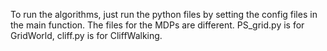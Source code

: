 To run the algorithms, just run the python files by setting the config files in the main function. The files for the MDPs are different. PS_grid.py is for GridWorld, cliff.py is for CliffWalking.
